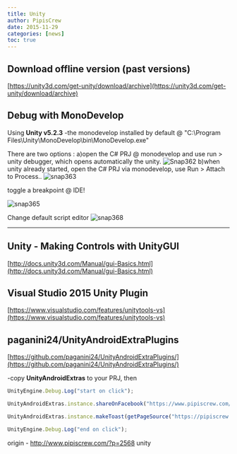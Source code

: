 ```yaml
---
title: Unity
author: PipisCrew
date: 2015-11-29
categories: [news]
toc: true
---
```


## Download offline version (past versions)

[https://unity3d.com/get-unity/download/archive](https://unity3d.com/get-unity/download/archive)

## Debug with MonoDevelop

Using **Unity v5.2.3** 
-the monodevelop installed by default @ "C:\Program Files\Unity\MonoDevelop\bin\MonoDevelop.exe"

There are two options :
a)open the C# PRJ @ monodevelop and use run > unity debugger, which opens automatically the unity.
![Snap362](https://www.pipiscrew.com/wp-content/uploads/2015/11/Snap362.png)
b)when unity already started, open the C# PRJ via monodevelop, use Run > Attach to Process..
![snap363](https://www.pipiscrew.com/wp-content/uploads/2015/11/snap363.png)

toggle a breakpoint @ IDE!

![snap365](https://www.pipiscrew.com/wp-content/uploads/2015/11/snap365.png)

Change default script editor
![snap368](https://www.pipiscrew.com/wp-content/uploads/2015/11/snap368.png)

* * *

## Unity - Making Controls with UnityGUI

[http://docs.unity3d.com/Manual/gui-Basics.html](http://docs.unity3d.com/Manual/gui-Basics.html)

## Visual Studio 2015 Unity Plugin

[https://www.visualstudio.com/features/unitytools-vs](https://www.visualstudio.com/features/unitytools-vs)

## paganini24/UnityAndroidExtraPlugins

[https://github.com/paganini24/UnityAndroidExtraPlugins/](https://github.com/paganini24/UnityAndroidExtraPlugins/)

-copy **UnityAndroidExtras** to your PRJ, then
```js
UnityEngine.Debug.Log("start on click");

UnityAndroidExtras.instance.shareOnFacebook("https://www.pipiscrew.com/");

UnityAndroidExtras.instance.makeToast(getPageSource("https://pipiscrew.com"), 0);

UnityEngine.Debug.Log("end on click");
```

origin - http://www.pipiscrew.com/?p=2568 unity